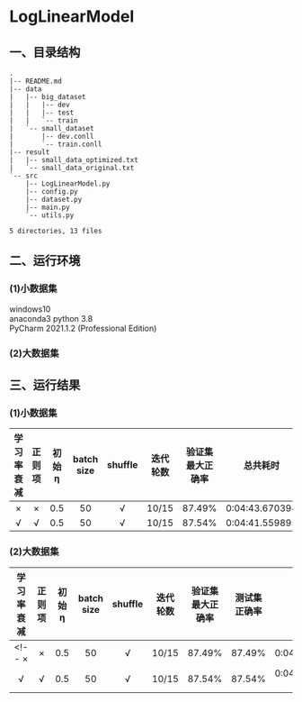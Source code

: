 
# LogLinearModel
## 一、目录结构
```
.
|-- README.md
|-- data
|   |-- big_dataset
|   |   |-- dev
|   |   |-- test
|   |   `-- train
|   `-- small_dataset
|       |-- dev.conll
|       `-- train.conll
|-- result
|   |-- small_data_optimized.txt
|   `-- small_data_original.txt
`-- src
    |-- LogLinearModel.py
    |-- config.py
    |-- dataset.py
    |-- main.py
    `-- utils.py

5 directories, 13 files
```

## 二、运行环境
### (1)小数据集
windows10    
anaconda3 python 3.8       
PyCharm 2021.1.2 (Professional Edition)
### (2)大数据集
<!-- 
linux    
anaconda3 python 3.8
```
srceen -s LinearModel
python3.8 mian.py
```
-->
## 三、运行结果
### (1)小数据集
 学习率衰减  | 正则项 | 初始η  | batch size | shuffle | 迭代轮数 | 验证集最大正确率 | 总共耗时 |
 :-----: | :-----: | :-----: | :-----: | :-----: | :-----: | :-----: | :-----: |
 ×  | × | 0.5 | 50 | √ | 10/15 | 87.49% | 0:04:43.670394
 √  | √ | 0.5 | 50 | √ | 10/15 | 87.54% | 0:04:41.559895
 
### (2)大数据集
 学习率衰减  | 正则项 | 初始η  | batch size | shuffle | 迭代轮数 | 验证集最大正确率 | 测试集正确率 | 总共耗时 |
 :-----: | :-----: | :-----: | :-----: | :-----: | :-----: | :-----: | :-----: | :-----: |
<!--  ×  | × | 0.5 | 50 | √ | 10/15 | 87.49% | 87.49% | 0:04:43.670394
 √  | √ | 0.5 | 50 | √ | 10/15 | 87.54% | 87.54% | 0:04:41.559895 -->
